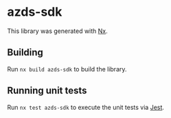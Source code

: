 # azds-sdk

This library was generated with [Nx](https://nx.dev).

## Building

Run `nx build azds-sdk` to build the library.

## Running unit tests

Run `nx test azds-sdk` to execute the unit tests via [Jest](https://jestjs.io).
